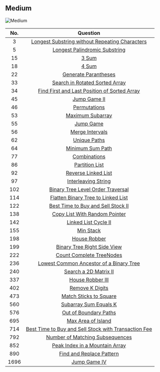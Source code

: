 ## Medium

![Medium](https://www.careerizma.com/wp-content/uploads/problem-solving-techniques.jpg "Medium")

|No. | Question|
|:---:|:----:|
|3|[Longest Substring without Repeating Characters][3]|
|5|[Longest Palindromic Substring][5]|
|15|[3 Sum][15]|
|18|[4 Sum][18]|
|22|[Generate Parantheses][22]|
|33|[Search in Rotated Sorted Array][33]|
|34|[Find First and Last Position of Sorted Array][34]|
|45|[Jump Game II][45]|
|46|[Permutations][46]|
|53|[Maximum Subarray][53]|
|55|[Jump Game][55]|
|56|[Merge Intervals][56]|
|62|[Unique Paths][62]|
|64|[Minimum Sum Path][64]|
|77|[Combinations][77]|
|86|[Partition List][86]|
|92|[Reverse Linked List][92]|
|97|[Interleaving String][97]|
|102|[Binary Tree Level Order Traversal][102]|
|114|[Flatten Binary Tree to Linked List][114]|
|122|[Best Time to Buy and Sell Stock II][122]|
|138|[Copy List With Random Pointer][138]|
|142|[Linked List Cycle II][142]|
|155|[Min Stack][155]|
|198|[House Robber][198]|
|199|[Binary Tree Right Side View][199]|
|222|[Count Complete TreeNodes][222]|
|236|[Lowest Common Ancestor of a Binary Tree][236]|
|240|[Search a 2D Matrix II][240]|
|337|[House Robber III][337]|
|402|[Remove K Digits][402]|
|473|[Match Sticks to Square][473]|
|560|[Subarray Sum Equals K][560]|
|576|[Out of Boundary Paths][576]|
|695|[Max Area of Island][695]|
|714|[Best Time to Buy and Sell Stock with Transaction Fee][714]|
|792|[Number of Matching Subsequences][792]|
|852|[Peak Index in a Mountain Array][852]|
|890|[Find and Replace Pattern][890]|
|1696|[Jump Game IV][1696]|

[3]:https://github.com/KaidenHsu/LeetCode/blob/main/2.Medium/0003.LongestSubstringWithoutRepeatingCharacters.cpp
[5]:https://github.com/KaidenHsu/LeetCode/blob/main/2.Medium/0005.LongestPalindromicSubstring.cpp
[15]:https://github.com/KaidenHsu/LeetCode/blob/main/2.Medium/0015.3Sum.cpp
[22]:https://github.com/KaidenHsu/LeetCode/blob/main/2.Medium/0022.GenerateParantheses.cpp
[18]:https://github.com/KaidenHsu/LeetCode/blob/main/2.Medium/0018.4Sum.cpp
[33]:https://github.com/KaidenHsu/LeetCode/blob/main/2.Medium/0033.SearchInRotatedSortedArray.cpp
[34]:https://github.com/KaidenHsu/LeetCode/blob/main/2.Medium/0034.FindTheFirstAndLastPositionOfElementInSortedArray.cpp
[45]:https://github.com/KaidenHsu/LeetCode/blob/main/2.Medium/0045.JumpGameII.cpp
[46]:https://github.com/KaidenHsu/LeetCode/blob/main/2.Medium/0046.Permutations.cpp
[53]:https://github.com/KaidenHsu/LeetCode/blob/main/2.Medium/0053.MaximumSubarray.cpp
[55]:https://github.com/KaidenHsu/LeetCode/blob/main/2.Medium/0055.JumpGame.cpp
[56]:https://github.com/KaidenHsu/LeetCode/blob/main/2.Medium/0056.MergeIntervals.cpp
[62]:https://github.com/KaidenHsu/LeetCode/blob/main/2.Medium/0062.UniquePaths.cpp
[64]:https://github.com/KaidenHsu/LeetCode/blob/main/2.Medium/0064.MinimumPathSum.cpp
[77]:https://github.com/KaidenHsu/LeetCode/blob/main/2.Medium/0077.Combinations.cpp
[86]:https://github.com/KaidenHsu/LeetCode/blob/main/2.Medium/0086.PartitionList.cpp
[92]:https://github.com/KaidenHsu/LeetCode/blob/main/2.Medium/0092.ReverseLinkedListII.cpp
[97]:https://github.com/KaidenHsu/LeetCode/blob/main/2.Medium/0097.InterleavingString.cpp
[102]:https://github.com/KaidenHsu/LeetCode/blob/main/2.Medium/0102.BinaryTreeLevelOrderTraversal.cpp
[105]:https://github.com/KaidenHsu/LeetCode/blob/main/2.Medium/0105.ConstructBinaryTreeFromPreorderAndInorderTraversal.cpp
[114]:https://github.com/KaidenHsu/LeetCode/blob/main/2.Medium/0114.FlattenBinaryTreeToLinkedList.cpp
[122]:https://github.com/KaidenHsu/LeetCode/blob/main/2.Medium/0122.BestTimeToBuyAndSellStockII.cpp
[138]:https://github.com/KaidenHsu/LeetCode/blob/main/2.Medium/0138.CopyListWithRandomPointer.cpp
[142]:https://github.com/KaidenHsu/LeetCode/blob/main/2.Medium/0142.LinkedListCycleII.cpp
[155]:https://github.com/KaidenHsu/LeetCode/blob/main/2.Medium/0155.MinStack.cpp
[198]:https://github.com/KaidenHsu/LeetCode/blob/main/2.Medium/0198.HouseRobber.cpp
[199]:https://github.com/KaidenHsu/LeetCode/blob/main/2.Medium/0199.BinaryTreeRightSideView.cpp
[222]:https://github.com/KaidenHsu/LeetCode/blob/main/2.Medium/0222.CountCompleteTreeNodes.cpp
[236]:https://github.com/KaidenHsu/LeetCode/blob/main/2.Medium/0236.LowestCommonAncestorOfABinaryTree.cpp
[240]:https://github.com/KaidenHsu/LeetCode/blob/main/2.Medium/0240.SearchA2DMatrixII.cpp
[337]:https://github.com/KaidenHsu/LeetCode/blob/main/2.Medium/0337.HouseRobberIII.cpp
[402]:https://github.com/KaidenHsu/LeetCode/blob/main/2.Medium/0402.RemoveKDigits.cpp
[473]:https://github.com/KaidenHsu/LeetCode/blob/main/2.Medium/0473.MatchSticksToSquare.cpp
[560]:https://github.com/KaidenHsu/LeetCode/blob/main/2.Medium/0560.SubarraySumEqualsK.cpp
[576]:https://github.com/KaidenHsu/LeetCode/blob/main/2.Medium/0576.OutOfBoundaryPaths.cpp
[695]:https://github.com/KaidenHsu/LeetCode/blob/main/2.Medium/0695.MaxAreaOfIsland.cpp
[714]:https://github.com/KaidenHsu/LeetCode/blob/main/2.Medium/0714.BestTimeToBuyAndSellStockWithTransactionFee.cpp
[792]:https://github.com/KaidenHsu/LeetCode/blob/main/2.Medium/0792.NumberOfMatchingSubsequences.cpp
[852]:https://github.com/KaidenHsu/LeetCode/blob/main/2.Medium/0852.PeakIndexInAMountain.cpp
[890]:https://github.com/KaidenHsu/LeetCode/blob/main/2.Medium/0890.FindAndReplacePattern.cpp
[1696]:https://github.com/KaidenHsu/LeetCode/blob/main/2.Medium/1696.JumpGameVI.cpp